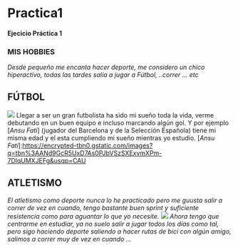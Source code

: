 # Practica1
#### Ejecicio Práctica 1
### MIS HOBBIES
_Desde pequeño me encanta hacer deporte, me considero un chico hiperactivo, todas las tardes salía a jugar a Fútbol, ..correr ... etc_
## FÚTBOL
![](https://ep01.epimg.net/elpais/imagenes/2017/09/28/mamas_papas/1506596824_786424_1506606784_noticia_normal.jpg)
Llegar a ser un gran futbolista ha sido mi sueño toda la vida, verme debutando en un buen equipo e incluso marcando algún gol.
Y por ejemplo [*Ansu Fati*] (jugador del Barcelona y de la Selección Española) tiene mi misma edad y el esta cumpliendo mi sueño mientras yo estudio.
[*Ansu Fati*]:https://encrypted-tbn0.gstatic.com/images?q=tbn%3AANd9GcR5UxD7As0PJbVSzSXExvmXPm-7DlqUMXJEFg&usqp=CAU
## ATLETISMO
_El atletismo como deporte nunca lo he practicado pero me guusta salir a correr de vez en cuando, tengo bastante buen sprint y suficiente resistencia como para aguantar lo que yo necesite._
![](https://ep01.epimg.net/elpais/imagenes/2018/08/16/actualidad/1534434319_730815_1534434750_noticia_normal.jpg)
_Ahora tengo que centrarme en estudiar, ya no suelo salir a jugar todos los días como tal, pero sigo haciendo deporte saliendo a hacer rutas de bici con algún amigo, salimos a correr muy de vez en cuando ..._
